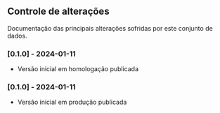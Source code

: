 ## Controle de alterações

Documentação das principais alterações sofridas por este conjunto de dados.

### [0.1.0] - 2024-01-11

- Versão inicial em homologação publicada

### [0.1.0] - 2024-01-11

- Versão inicial em produção publicada